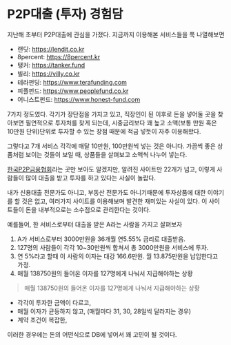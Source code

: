 # P2P대출 (투자) 경험담

지난해 초부터 P2P대출에 관심을 가졌다. 지금까지 이용해본 서비스들을 쭉 나열해보면

- 랜딧: https://lendit.co.kr
- 8percent: https://8percent.kr
- 탱커: https://tanker.fund
- 빌리: https://villy.co.kr
- 테라펀딩: https://www.terafunding.com
- 피플펀드: https://www.peoplefund.co.kr
- 어니스트펀드: https://www.honest-fund.com

7가지 정도였다. 각기가 장단점을 가지고 있고, 직장인이 된 이후로 돈을 넣어둘 곳을 찾아보면 필연적으로 투자처를 찾게 되는데, 시중금리보다 꽤 높고 소액(보통 만원 혹은 10만원 단위)단위로 투자할 수 있는 장점 때문에 적금 넣듯이 자주 이용해왔다.

그렇다고 7개 서비스 각각에 매달 10만원, 100만원씩 넣는 것은 아니다. 가끔씩 좋은 상품처럼 보이는 것들이 보일 때, 상품들을 살펴보고 소액씩 나누어 넣는다.

[한국P2P금융협회](http://p2plending.or.kr/)라는 곳만 보아도 알겠지만, 알려진 사이트만 22개가 넘고, 이렇게 사람들이 많이 대출을 받고 투자를 하고 있다는 사실이 놀랍다.

내가 신용대출 전문가도 아니고, 부동산 전문가도 아니기때문에 투자상품에 대한 이야기를 할 것은 없고, 여러가지 사이트를 이용해보며 발견한 재미있는 사실이 있다. 이 사이트들이 돈을 내부적으로는 소수점으로 관리한다는 것이다.

예를들어, 한 서비스로부터 대출을 받은 A라는 사람을 가지고 살펴보자

1. A가 서비스로부터 3000만원을 36개월 연5.55% 금리로 대출받음.
2. 127명의 사람들이 각각 10~30만원씩 합쳐서 총 3000만원을 서비스에 투자.
3. 연 5%라고 할때 이 사람의 이자는 대강 166.6만원. 월 13.875만원을 납입한다고 가정.
4. 매월 138750원의 들어온 이자를 127명에게 나눠서 지급해야하는 상황




> 매월 138750원의 들어온 이자를 127명에게 나눠서 지급해야하는 상황

- 각각이 투자한 금액이 다르고,
- 매월 이자가 균등하지 않고, (매월마다 31, 30, 28일씩 달라지는 경우)
- 계약 조건이 복잡한,

이러한 경우에는 돈의 어떤식으로 DB에 넣어서 꽤 고민이 될 것이다.
